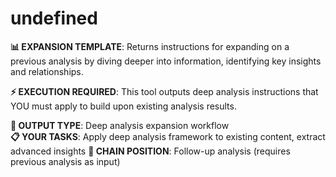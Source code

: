 # undefined

**📊 EXPANSION TEMPLATE**: Returns instructions for expanding on a previous analysis by diving deeper into information, identifying key insights and relationships.

**⚡ EXECUTION REQUIRED**: This tool outputs deep analysis instructions that YOU must apply to build upon existing analysis results.

**🎯 OUTPUT TYPE**: Deep analysis expansion workflow  
**📋 YOUR TASKS**: Apply deep analysis framework to existing content, extract advanced insights
**🔗 CHAIN POSITION**: Follow-up analysis (requires previous analysis as input)

